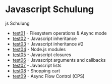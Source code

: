 Javascript Schulung
====================

js Schulung

  * [test01](test01.js) - Filesystem operations & Async mode
  * [test02](test02.js) - Javascript inheritance
  * [test03](test03.js) - Javascript inheritance #2
  * [test04](test04.js) - Node.js modules
  * [test05](test05.js) - Javascript closures
  * [test06](test06.js) - Javascript arguments and callbacks
  * [test07](test07.js) - Javascript lists
  * [test08](test08.js) - Shopping cart
  * [test09](test09.js) - Async Flow Control (CPS)